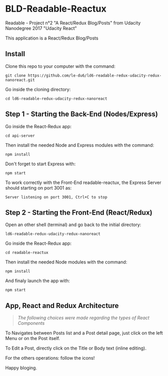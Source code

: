 # BLD-Readable-Reactux
Readable - Project n°2 "A React/Redux Blog/Posts" from Udacity Nanodegree 2017 "Udacity React"

This application is a React/Redux Blog/Posts

## Install
Clone this repo to your computer with the command:
 ``` shell
 git clone https://github.com/le-du6/ld6-readable-redux-udacity-redux-nanoreact.git
 ```

Go inside the cloning directory:
 ``` shell
 cd ld6-readable-redux-udacity-redux-nanoreact
 ```

## Step 1 - Starting the Back-End (Nodes/Express)

Go inside the React-Redux app:
 ``` shell
 cd api-server
 ```

 Then install the needed Node and Express modules with the command:
 ``` shell
 npm install
 ```

Don't forget to start Express with:
 ``` shell
 npm start
 ```

To work correctly with the Front-End readable-reactux, the Express Server should starting on port 3001 as:
``` shell
Server listening on port 3001, Ctrl+C to stop
 ```

## Step 2 - Starting the Front-End (React/Redux)

Open an other shell (terminal) and go back to the initial directory:

``` shell
ld6-readable-redux-udacity-redux-nanoreact
 ```

Go inside the React-Redux app:
 ``` shell
 cd readable-reactux
 ```

Then install the needed Node modules with the command:
 ``` shell
 npm install
 ```

And finaly launch the app with:
 ``` shell
 npm start
 ```

## App, React and Redux Architecture
> *The following choices were made regarding the types of React Components*

To Navigates between Posts list and a Post detail page, just click on the left Menu or on the Post itself.

To Edit a Post, directly click on the Title or Body text (inline editing).

For the others operations: follow the icons!

Happy bloging.
